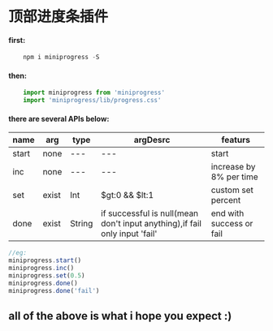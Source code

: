 # 顶部进度条插件

#### first:
```javascript
    npm i miniprogress -S
```
#### then:
```javascript
    import miniprogress from 'miniprogress'
    import 'miniprogress/lib/progress.css'
```
#### there are several APIs below:
|name|arg|type|argDesrc|featurs|
|---|---|---|-----------|-----------|
|start|none|---|---|start|
|inc|none|---|---|increase by 8% per time|
|set|exist|Int|$gt:0 && $lt:1|custom set percent|
|done|exist|String|if successful is null(mean don't input anything),if fail only input 'fail'|end with success or fail|
```javascript
//eg:
miniprogress.start()
miniprogress.inc()
miniprogress.set(0.5)
miniprogress.done()
miniprogress.done('fail')
```

## all of the above is what i hope you expect   :)
